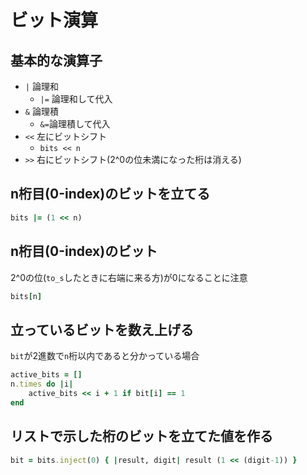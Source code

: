 # ビット演算

## 基本的な演算子
- ` | ` 論理和
    - ` |= ` 論理和して代入
- ` & ` 論理積
    - ` &= `論理積して代入
- ` << ` 左にビットシフト
    - `bits << n`
- ` >> ` 右にビットシフト(2^0の位未満になった桁は消える)

## n桁目(0-index)のビットを立てる
```ruby
bits |= (1 << n)
```

## n桁目(0-index)のビット

2^0の位(`to_s`したときに右端に来る方)が0になることに注意

```ruby
bits[n]
```

## 立っているビットを数え上げる

`bit`が2進数で`n`桁以内であると分かっている場合
```ruby
active_bits = []
n.times do |i|
    active_bits << i + 1 if bit[i] == 1
end
```

## リストで示した桁のビットを立てた値を作る

```ruby
bit = bits.inject(0) { |result, digit| result (1 << (digit-1)) }
```
